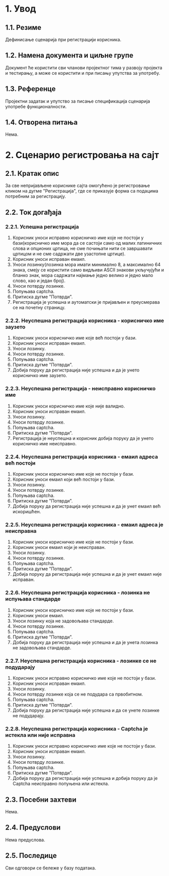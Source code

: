 # 1. Увод

## 1.1. Резиме
Дефинисање сценарија при регистрацији корисника.

## 1.2. Намена документа и циљне групе
Документ ће користити сви чланови пројектног тима у развоју пројекта и тестирању, а може се користити и при писању упутства за употребу.

## 1.3. Референце

Пројектни задатак и упутство за писање спецификација сценарија употребе функционалности.

## 1.4. Отворена питања

Нема.

# 2. Сценарио регистровања на сајт

## 2.1. Кратак опис

За све непријављене кориснике сајта омогућено је регистровање кликом на дугме "Регистрација", где се приказује форма са подацима потребним за регистрацију.

## 2.2. Ток догађаја

### 2.2.1. Успешна регистрација

1. Корисник уноси исправно корисничко име које не постоји у бази(корисничко име мора да се састоји само од малих латиничних слова и опционих цртица, не сме почињати нити се завршавати цртицом и не сме садржати две узастопне цртице).
2. Корисник уноси исправан емаил.
3. Уноси лозинку(лозинка мора имати минимално 8, а максимално 64 знака, смеју се користити само видљиви ASCII знакови укључујући и бланко знак, мора садржати најмање једно велико и једно мало слово, као и један број).
4. Уноси потврду лозинке.
5. Попуњава captcha.
6. Притиска дугме "Потврди".
7. Регистрација је успешна и аутоматски је пријављен и преусмерава се на почетну страницу.

### 2.2.2. Неуспешна регистрација корисника - корисничко име заузето

1. Корисник уноси корисничко име које већ постоји у бази.
2. Корисник уноси исправан емаил.
3. Уноси лозинку.
4. Уноси потврду лозинке.
5. Попуњава captcha.
6. Притиска дугме "Потврди".
7. Добија поруку да регистрација није успешна и да је унето корисничко име заузето.

### 2.2.3. Неуспешна регистрација - неисправно корисничко име

1. Корисник уноси корисничко име које није валидно.
2. Корисник уноси исправан емаил.
3. Уноси лозинку.
4. Уноси потврду лозинке.
5. Попуњава captcha.
6. Притиска дугме "Потврди".
3. Регистрација је неуспешна и корисник добија поруку да је унето корисничко име неисправно.

### 2.2.4. Неуспешна регистрација корисника - емаил адреса већ постоји

1. Корисник уноси корисничко име које не постоји у бази.
2. Корисник уноси емаил који већ постоји у бази.
3. Уноси лозинку.
4. Уноси потврду лозинке.
5. Попуњава captcha.
6. Притиска дугме "Потврди".
7. Добија поруку да регистрација није успешна и да је унет емаил већ искоришћен.

### 2.2.5. Неуспешна регистрација корисника - емаил адреса је неисправна

1. Корисник уноси корисничко име које не постоји у бази.
2. Корисник уноси емаил који је неисправан.
3. Уноси лозинку.
4. Уноси потврду лозинке.
5. Попуњава captcha.
6. Притиска дугме "Потврди".
7. Добија поруку да регистрација није успешна и да је унет емаил није исправан.

### 2.2.6. Неуспешна регистрација корисника - лозинка не испуњава стандарде

1. Корисник уноси корисничко име које не постоји у бази.
2. Корисник уноси емаил.
3. Уноси лозинку која не задовољава стандарде.
4. Уноси потврду лозинке.
5. Попуњава captcha.
6. Притиска дугме "Потврди".
7. Добија поруку да регистрација није успешна и да је унета лозинка не задовољава стандарде.

### 2.2.7. Неуспешна регистрација корисника - лозинке се не подударају

1. Корисник уноси исправно корисничко име које не постоји у бази.
2. Корисник уноси исправан емаил.
3. Уноси лозинку.
4. Уноси потврду лозинке која се не подудара са првобитном.
5. Попуњава captcha.
6. Притиска дугме "Потврди".
7. Добија поруку да регистрација није успешна и да се унете лозинке не подударају.

### 2.2.8. Неуспешна регистрација корисника - Captcha је истекла или није исправна

1. Корисник уноси исправно корисничко име које не постоји у бази.
2. Корисник уноси исправан емаил.
3. Уноси лозинку.
4. Уноси потврду лозинке.
5. Попуњава captcha.
6. Притиска дугме "Потврди".
7. Добија поруку да регистрација није успешна и добија поруку да је Captcha неисправно попуњена или истекла.

## 2.3. Посебни захтеви

Нема.

## 2.4. Предуслови

Нема предуслова.

## 2.5. Последице

Сви одговори се бележе у базу података.